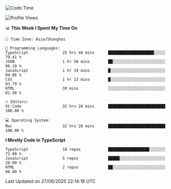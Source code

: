 <!--START_SECTION:waka-->
![Code Time](http://img.shields.io/badge/Code%20Time-7%2C879%20hrs%2017%20mins-blue)

![Profile Views](http://img.shields.io/badge/Profile%20Views-1-blue)

📊 **This Week I Spent My Time On** 

```text
🕑︎ Time Zone: Asia/Shanghai

💬 Programming Languages: 
TypeScript               25 hrs 46 mins      ████████████████████░░░░░   79.41 % 
JSON                     1 hr 58 mins        ██░░░░░░░░░░░░░░░░░░░░░░░   06.10 % 
JavaScript               1 hr 34 mins        █░░░░░░░░░░░░░░░░░░░░░░░░   04.86 % 
CSS                      1 hr 13 mins        █░░░░░░░░░░░░░░░░░░░░░░░░   03.79 % 
HTML                     38 mins             ░░░░░░░░░░░░░░░░░░░░░░░░░   01.98 % 

🔥 Editors: 
VS Code                  32 hrs 28 mins      █████████████████████████   100.00 % 

💻 Operating System: 
Mac                      32 hrs 28 mins      █████████████████████████   100.00 % 
```

**I Mostly Code in TypeScript** 

```text
TypeScript               18 repos            ██████████████████░░░░░░░   72.00 % 
JavaScript               5 repos             █████░░░░░░░░░░░░░░░░░░░░   20.00 % 
HTML                     2 repos             ██░░░░░░░░░░░░░░░░░░░░░░░   08.00 % 
```




 Last Updated on 27/06/2025 22:14:18 UTC
<!--END_SECTION:waka-->
